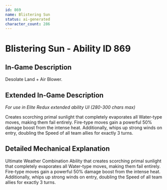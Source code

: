 ```yaml
---
id: 869
name: Blistering Sun
status: ai-generated
character_count: 286
---
```


# Blistering Sun - Ability ID 869

## In-Game Description
Desolate Land + Air Blower.

## Extended In-Game Description
*For use in Elite Redux extended ability UI (280-300 chars max)*

Creates scorching primal sunlight that completely evaporates all Water-type moves, making them fail entirely. Fire-type moves gain a powerful 50% damage boost from the intense heat. Additionally, whips up strong winds on entry, doubling the Speed of all team allies for exactly 3 turns.

## Detailed Mechanical Explanation
Ultimate Weather Combination Ability that creates scorching primal sunlight that completely evaporates all Water-type moves, making them fail entirely. Fire-type moves gain a powerful 50% damage boost from the intense heat. Additionally, whips up strong winds on entry, doubling the Speed of all team allies for exactly 3 turns.